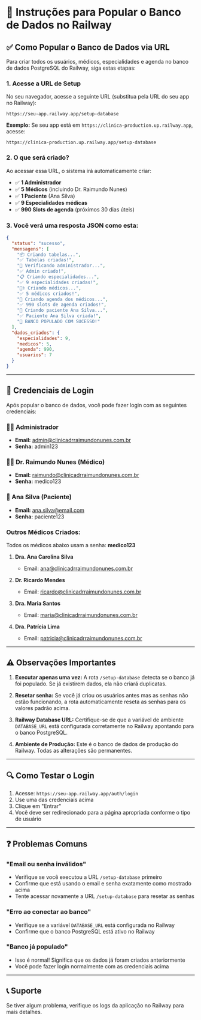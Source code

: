 # 🚀 Instruções para Popular o Banco de Dados no Railway

## ✅ Como Popular o Banco de Dados via URL

Para criar todos os usuários, médicos, especialidades e agenda no banco de dados PostgreSQL do Railway, siga estas etapas:

### 1. Acesse a URL de Setup

No seu navegador, acesse a seguinte URL (substitua pela URL do seu app no Railway):

```
https://seu-app.railway.app/setup-database
```

**Exemplo:** Se seu app está em `https://clinica-production.up.railway.app`, acesse:
```
https://clinica-production.up.railway.app/setup-database
```

### 2. O que será criado?

Ao acessar essa URL, o sistema irá automaticamente criar:

- ✅ **1 Administrador**
- ✅ **5 Médicos** (incluindo Dr. Raimundo Nunes)
- ✅ **1 Paciente** (Ana Silva)
- ✅ **9 Especialidades médicas**
- ✅ **990 Slots de agenda** (próximos 30 dias úteis)

### 3. Você verá uma resposta JSON como esta:

```json
{
  "status": "sucesso",
  "mensagens": [
    "📦 Criando tabelas...",
    "✅ Tabelas criadas!",
    "👤 Verificando administrador...",
    "✅ Admin criado!",
    "📋 Criando especialidades...",
    "✅ 9 especialidades criadas!",
    "👨‍⚕️ Criando médicos...",
    "✅ 5 médicos criados!",
    "📅 Criando agenda dos médicos...",
    "✅ 990 slots de agenda criados!",
    "👥 Criando paciente Ana Silva...",
    "✅ Paciente Ana Silva criada!",
    "🎉 BANCO POPULADO COM SUCESSO!"
  ],
  "dados_criados": {
    "especialidades": 9,
    "medicos": 5,
    "agenda": 990,
    "usuarios": 7
  }
}
```

---

## 🔑 Credenciais de Login

Após popular o banco de dados, você pode fazer login com as seguintes credenciais:

### 👨‍💼 Administrador
- **Email:** admin@clinicadrraimundonunes.com.br
- **Senha:** admin123

### 👨‍⚕️ Dr. Raimundo Nunes (Médico)
- **Email:** raimundo@clinicadrraimundonunes.com.br
- **Senha:** medico123

### 👥 Ana Silva (Paciente)
- **Email:** ana.silva@email.com
- **Senha:** paciente123

### Outros Médicos Criados:
Todos os médicos abaixo usam a senha: **medico123**

1. **Dra. Ana Carolina Silva**
   - Email: ana@clinicadrraimundonunes.com.br

2. **Dr. Ricardo Mendes**
   - Email: ricardo@clinicadrraimundonunes.com.br

3. **Dra. Maria Santos**
   - Email: maria@clinicadrraimundonunes.com.br

4. **Dra. Patrícia Lima**
   - Email: patricia@clinicadrraimundonunes.com.br

---

## ⚠️ Observações Importantes

1. **Executar apenas uma vez:** A rota `/setup-database` detecta se o banco já foi populado. Se já existirem dados, ela não criará duplicatas.

2. **Resetar senha:** Se você já criou os usuários antes mas as senhas não estão funcionando, a rota automaticamente reseta as senhas para os valores padrão acima.

3. **Railway Database URL:** Certifique-se de que a variável de ambiente `DATABASE_URL` está configurada corretamente no Railway apontando para o banco PostgreSQL.

4. **Ambiente de Produção:** Este é o banco de dados de produção do Railway. Todas as alterações são permanentes.

---

## 🔍 Como Testar o Login

1. Acesse: `https://seu-app.railway.app/auth/login`
2. Use uma das credenciais acima
3. Clique em "Entrar"
4. Você deve ser redirecionado para a página apropriada conforme o tipo de usuário

---

## ❓ Problemas Comuns

### "Email ou senha inválidos"
- Verifique se você executou a URL `/setup-database` primeiro
- Confirme que está usando o email e senha exatamente como mostrado acima
- Tente acessar novamente a URL `/setup-database` para resetar as senhas

### "Erro ao conectar ao banco"
- Verifique se a variável `DATABASE_URL` está configurada no Railway
- Confirme que o banco PostgreSQL está ativo no Railway

### "Banco já populado"
- Isso é normal! Significa que os dados já foram criados anteriormente
- Você pode fazer login normalmente com as credenciais acima

---

## 📞 Suporte

Se tiver algum problema, verifique os logs da aplicação no Railway para mais detalhes.
